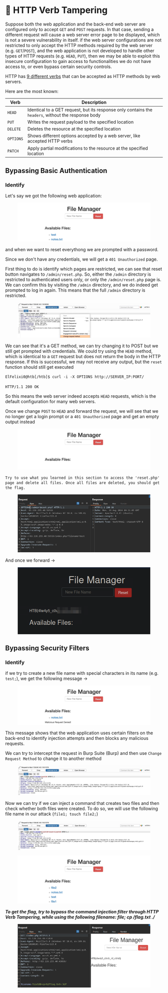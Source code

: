 # 🔗 HTTP Verb Tampering

Suppose both the web application and the back-end web server are configured only to accept `GET` and `POST` requests. In that case, sending a different request will cause a web server error page to be displayed, which is not a severe vulnerability in itself. if the web server configurations are not restricted to only accept the HTTP methods required by the web server (e.g. `GET`/`POST`), and the web application is not developed to handle other types of HTTP requests (e.g. `HEAD`, `PUT`), then we may be able to exploit this insecure configuration to gain access to functionalities we do not have access to, or even bypass certain security controls.

HTTP has [9 different verbs](https://developer.mozilla.org/en-US/docs/Web/HTTP/Methods) that can be accepted as HTTP methods by web servers.

Here are the most known:

| Verb      | Description                                                                                         |
| --------- | --------------------------------------------------------------------------------------------------- |
| `HEAD`    | Identical to a GET request, but its response only contains the `headers`, without the response body |
| `PUT`     | Writes the request payload to the specified location                                                |
| `DELETE`  | Deletes the resource at the specified location                                                      |
| `OPTIONS` | Shows different options accepted by a web server, like accepted HTTP verbs                          |
| `PATCH`   | Apply partial modifications to the resource at the specified location                               |

## Bypassing Basic Authentication

### Identify

Let's say we got the following web application:

<figure><img src="../../../.gitbook/assets/image (6) (1) (1) (1) (1) (1).png" alt=""><figcaption></figcaption></figure>

and when we want to reset everythong we are prompted with a password.

Since we don't have any credentials, we will get a `401 Unauthorized` page.

First thing to do is identify which pages are restricted, we can see that reset button navigates to `/admin/reset.php`. So, either the `/admin` directory is restricted to authenticated users only, or only the `/admin/reset.php` page is. We can confirm this by visiting the `/admin` directory, and we do indeed get prompted to log in again. This means that the full `/admin` directory is restricted.

<figure><img src="../../../.gitbook/assets/image (8) (1).png" alt=""><figcaption></figcaption></figure>

We can see that it's a GET method, we can try changing it to POST but we still get prompted with credentials. We could try using the `HEAD` method, which is identical to a `GET` request but does not return the body in the HTTP response. If this is successful, we may not receive any output, but the `reset` function should still get executed

```shell-session
ElFelixi0@htb[/htb]$ curl -i -X OPTIONS http://SERVER_IP:PORT/

HTTP/1.1 200 OK
```

So this means the web server indeed accepts `HEAD` requests, which is the default configuration for many web servers.

Once we change `POST` to `HEAD` and forward the request, we will see that we no longer get a login prompt or a `401 Unauthorized` page and get an empty output instead

<figure><img src="../../../.gitbook/assets/image (9) (1).png" alt=""><figcaption></figcaption></figure>

```
Try to use what you learned in this section to access the 'reset.php' page and delete all files. Once all files are deleted, you should get the flag. 
```

<figure><img src="../../../.gitbook/assets/image (10) (1).png" alt=""><figcaption></figcaption></figure>

And once we forward ->

<figure><img src="../../../.gitbook/assets/image (11) (1).png" alt=""><figcaption></figcaption></figure>

## Bypassing Security Filters

### Identify

if we try to create a new file name with special characters in its name (e.g. `test;`), we get the following message ->

<figure><img src="../../../.gitbook/assets/image (3) (1) (1) (1) (1) (1) (1) (1) (1) (1).png" alt=""><figcaption></figcaption></figure>

This message shows that the web application uses certain filters on the back-end to identify injection attempts and then blocks any malicious requests.

We can try to intercept the request in Burp Suite (Burp) and then use `Change Request Method` to change it to another method

<figure><img src="../../../.gitbook/assets/image (1) (1) (1) (1) (1) (1) (1) (1) (1) (1) (1) (1) (1) (1) (1).png" alt=""><figcaption></figcaption></figure>

Now we can try if we can inject a command that creates two files and then check whether both files were created. To do so, we will use the following file name in our attack (`file1; touch file2;`)

<figure><img src="../../../.gitbook/assets/image (2) (1) (1) (1) (1) (1) (1) (1) (1) (1) (1) (1) (1).png" alt=""><figcaption></figcaption></figure>

<figure><img src="../../../.gitbook/assets/image (3) (1) (1) (1) (1) (1) (1) (1) (1) (1) (1).png" alt=""><figcaption></figcaption></figure>

_**To get the flag, try to bypass the command injection filter through HTTP Verb Tampering, while using the following filename: file; cp /flag.txt ./**_

<figure><img src="../../../.gitbook/assets/image (5) (1) (1) (1) (1) (1) (1).png" alt=""><figcaption></figcaption></figure>
